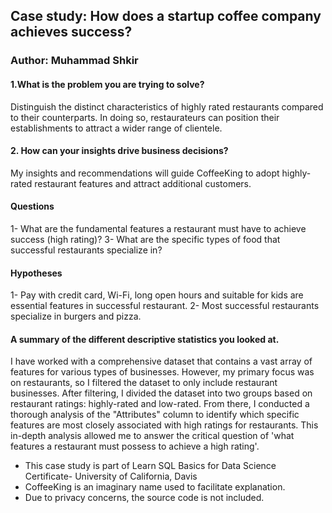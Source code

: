 
## Case study: How does a startup coffee company achieves success?
### Author: Muhammad Shkir

#### 1.What is the problem you are trying to solve? 
  Distinguish the distinct characteristics of highly rated restaurants compared to their counterparts. In doing so, restaurateurs can position their establishments to attract a wider range of clientele.
    
#### 2. How can your insights drive business decisions?
  My insights and recommendations will guide CoffeeKing to adopt highly-rated restaurant features and attract additional customers.

#### Questions
  1- What are the fundamental features a restaurant
  must have to achieve success (high rating)?
  3- What are the specific types of food that successful
  restaurants specialize in?

#### Hypotheses
  1- Pay with credit card, Wi-Fi, long open hours and
  suitable for kids are essential features in successful
  restaurant.
  2- Most successful restaurants specialize in burgers and
  pizza.

#### A summary of the different descriptive statistics you looked at.

I  have worked with a comprehensive dataset that contains a vast array of features for various types of businesses. However, my primary focus was on restaurants, so I filtered the dataset to only include restaurant businesses. After filtering, I divided the dataset into two groups based on restaurant ratings: highly-rated and low-rated. From there, I conducted a thorough analysis of the "Attributes" column to identify which specific features are most closely associated with high ratings for restaurants. This in-depth analysis allowed me to answer the critical question of 'what features a restaurant must possess to achieve a high rating'.



- This case study is part of Learn SQL Basics for Data Science Certificate- University of California, Davis
- CoffeeKing is an imaginary name used to facilitate explanation.
- Due to privacy concerns, the source code is not included.